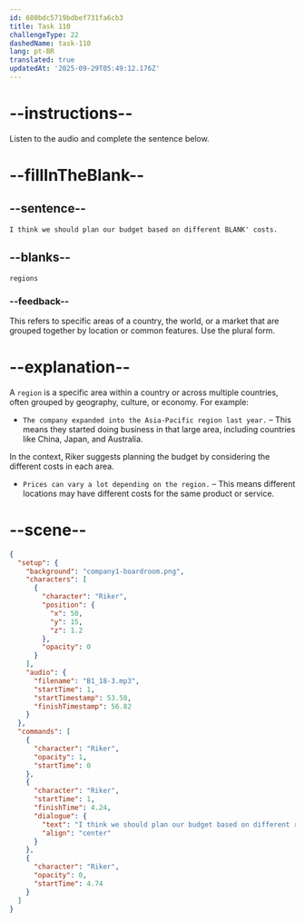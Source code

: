```yaml
---
id: 680bdc5719bdbef731fa6cb3
title: Task 110
challengeType: 22
dashedName: task-110
lang: pt-BR
translated: true
updatedAt: '2025-09-29T05:49:12.176Z'
---
```


<!-- (Audio) Riker: I think we should plan our budget based on different regions' costs. -->

# --instructions--

Listen to the audio and complete the sentence below.

# --fillInTheBlank--

## --sentence--

`I think we should plan our budget based on different BLANK' costs.`

## --blanks--

`regions`

### --feedback--

This refers to specific areas of a country, the world, or a market that are grouped together by location or common features. Use the plural form.

# --explanation--

A `region` is a specific area within a country or across multiple countries, often grouped by geography, culture, or economy. For example:

- `The company expanded into the Asia-Pacific region last year.` – This means they started doing business in that large area, including countries like China, Japan, and Australia.

In the context, Riker suggests planning the budget by considering the different costs in each area.

- `Prices can vary a lot depending on the region.` – This means different locations may have different costs for the same product or service.

# --scene--

```json
{
  "setup": {
    "background": "company1-boardroom.png",
    "characters": [
      {
        "character": "Riker",
        "position": {
          "x": 50,
          "y": 15,
          "z": 1.2
        },
        "opacity": 0
      }
    ],
    "audio": {
      "filename": "B1_18-3.mp3",
      "startTime": 1,
      "startTimestamp": 53.58,
      "finishTimestamp": 56.82
    }
  },
  "commands": [
    {
      "character": "Riker",
      "opacity": 1,
      "startTime": 0
    },
    {
      "character": "Riker",
      "startTime": 1,
      "finishTime": 4.24,
      "dialogue": {
        "text": "I think we should plan our budget based on different regions' costs.",
        "align": "center"
      }
    },
    {
      "character": "Riker",
      "opacity": 0,
      "startTime": 4.74
    }
  ]
}
```
